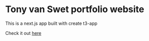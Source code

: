# Tony van Swet portfolio website

This is a next.js app built with create t3-app

Check it out [here](https://www.tonyvanswet.com)
